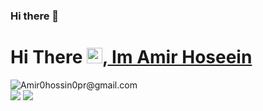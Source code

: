 ### Hi there 👋

<!--
**Amir-Hossin-pr/Amir-Hossin-pr** is a ✨ _special_ ✨ repository because its `README.md` (this file) appears on your GitHub profile.

Here are some ideas to get you started:

- 🔭 I’m currently working on ...
- 🌱 I’m currently learning ...
- 👯 I’m looking to collaborate on ...
- 🤔 I’m looking for help with ...
- 💬 Ask me about ...
- 📫 How to reach me: ...
- 😄 Pronouns: ...
- ⚡ Fun fact: ...
-->

# Hi There <img src="https://media.giphy.com/media/hvRJCLFzcasrR4ia7z/giphy.gif" width="25px">,<a href="https://github.com/Amir-Hossin-pr"> Im Amir Hoseein</a>



<a href="https://t.me/amirhosseinbaderan">
  <img align="left" alt="Amir0hossin0pr@gmail.com" src="https://img.shields.io/badge/telegram-informational?style=flat&logo=telegram&logoColor=white&color=informational" />
</a>
<br>


<img src="https://github-readme-stats.vercel.app/api?username=Amir-Hossin-pr&show_icons=true&bg_color=20,e96443,904e95&title_color=fff&text_color=fff&count_private=true">
<img src="https://github-readme-stats.vercel.app/api/top-langs/?username=amir-hossin-pr&theme=tokyonight" />

